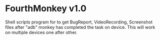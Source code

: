 # FourthMonkey v1.0

Shell scripts program for to get BugReport, VideoRecording, Screenshot files after "adb" monkey has completed the task on device. This will work on multiple devices one after other.


